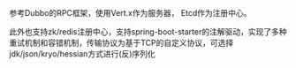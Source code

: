 参考Dubbo的RPC框架，使用Vert.x作为服务器， Etcd作为注册中心。

此外也支持zk/redis注册中心，支持spring-boot-starter的注解驱动，实现了多种重试机制和容错机制，传输协议为基于TCP的自定义协议，可选择jdk/json/kryo/hessian方式进行(反)序列化
